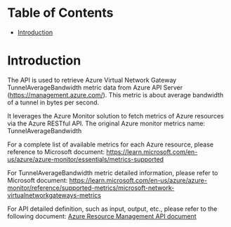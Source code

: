 # Table of Contents
- [Introduction](#introduction)


# Introduction <a name="introduction"></a>
The API is used to retrieve Azure Virtual Network Gateway TunnelAverageBandwidth metric data from Azure API Server (https://management.azure.com/). This metric is about average bandwidth of a tunnel in bytes per second.



It leverages the Azure Monitor solution to fetch metrics of Azure resources via the Azure RESTful API. The original Azure monitor metrics name: TunnelAverageBandwidth



For a complete list of available metrics for each Azure resource, please reference to Microsoft document: https://learn.microsoft.com/en-us/azure/azure-monitor/essentials/metrics-supported 

For TunnelAverageBandwidth metric detailed information, please refer to Microsoft document: https://learn.microsoft.com/en-us/azure/azure-monitor/reference/supported-metrics/microsoft-network-virtualnetworkgateways-metrics

For API detailed definition, such as input, output, etc., please refer to the following document:
[Azure Resource Management API document](https://learn.microsoft.com/en-us/rest/api/monitor/metrics/list?view=rest-monitor-2023-10-01&tabs=HTTP)